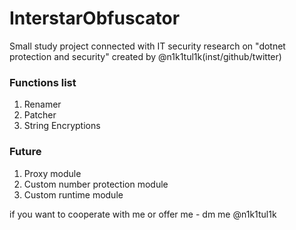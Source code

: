 # InterstarObfuscator
Small study project connected with IT security research on "dotnet protection and security" created by @n1k1tul1k(inst/github/twitter)
### Functions list

1. Renamer
2. Patcher
3. String Encryptions

### Future
 1. Proxy module
 2. Custom number protection module
 3. Custom runtime module
 
 if you want to cooperate with me or offer me - dm me @n1k1tul1k
